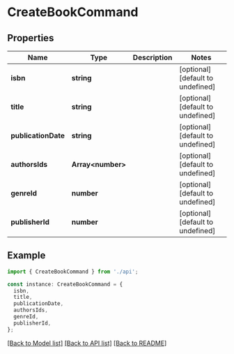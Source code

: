 # CreateBookCommand

## Properties

| Name                | Type                    | Description | Notes                             |
| ------------------- | ----------------------- | ----------- | --------------------------------- |
| **isbn**            | **string**              |             | [optional] [default to undefined] |
| **title**           | **string**              |             | [optional] [default to undefined] |
| **publicationDate** | **string**              |             | [optional] [default to undefined] |
| **authorsIds**      | **Array&lt;number&gt;** |             | [optional] [default to undefined] |
| **genreId**         | **number**              |             | [optional] [default to undefined] |
| **publisherId**     | **number**              |             | [optional] [default to undefined] |

## Example

```typescript
import { CreateBookCommand } from './api';

const instance: CreateBookCommand = {
  isbn,
  title,
  publicationDate,
  authorsIds,
  genreId,
  publisherId,
};
```

[[Back to Model list]](../README.md#documentation-for-models) [[Back to API list]](../README.md#documentation-for-api-endpoints) [[Back to README]](../README.md)
